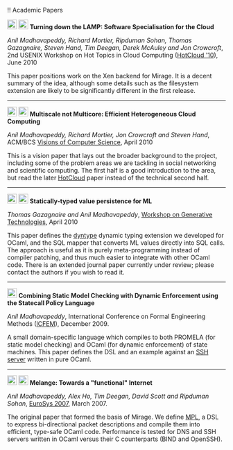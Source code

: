 !! Academic Papers

<a name="hotcloud"></a>
<a href="http://anil.recoil.org/papers/2010-hotcloud-lamp.pdf"><img src="/graphics/pdf.png" width="22" height="22" alt="PDF" /></a>
<a href="http://portal.acm.org/citation.cfm?id=1863114"><img src="/graphics/acm.png" width="22" height="22" alt="ACM Portal" /></a>
<b>Turning down the LAMP: Software Specialisation for the Cloud</b>

<i>Anil Madhavapeddy, Richard Mortier, Ripduman Sohan, Thomas Gazagnaire, Steven Hand, Tim Deegan, Derek McAuley and Jon Crowcroft</i>,
2nd USENIX Workshop on Hot Topics in Cloud Computing ([HotCloud '10](http://www.usenix.org/events/hotcloud10/)), June 2010

This paper positions work on the Xen backend for Mirage. It is a decent summary of the idea, although some details such as the filesystem extension are likely to be significantly different in the first release.

<hr />

<a href="http://anil.recoil.org/papers/2010-bcs-visions.pdf"><img src="/graphics/pdf.png" width="22" height="22" alt="PDF" /></a>
<a href="http://www.bcs.org/server.php?show=nav.11980"><img src="/graphics/acm.png" width="22" height="22" alt="BCS homepage" /></a>
<b>Multiscale not Multicore: Efficient Heterogeneous Cloud Computing</b>

<i>Anil Madhavapeddy, Richard Mortier, Jon Crowcroft and Steven Hand</i>,
ACM/BCS <a href="http://www.bcs.org/server.php?show=nav.11980">Visions of Computer Science</a>, April 2010

This is a vision paper that lays out the broader background to the project, including some of the problem areas we are tackling in social networking and scientific computing.  The first half is a good introduction to the area, but read the later <a href="#hotcloud">HotCloud</a> paper instead of the technical second half.

<hr />

<a href="http://anil.recoil.org/papers/2010-dyntype-wgt.pdf"><img src="/graphics/pdf.png" width="22" height="22" alt="PDF" /></a>
<a href="http://prezi.com/qjkrijlacqiq/mirage/"><img src="/graphics/prezi.png" width="22" height="22" alt="Prezi presentation" /></a>
<b>Statically-typed value persistence for ML</b>

<i>Thomas Gazagnaire and Anil Madhavapeddy</i>,
<a href="http://wgt2010.elte.hu/">Workshop on Generative Technologies</a>, April 2010

This paper defines the [dyntype](http://github.com/mirage/dyntype) dynamic typing extension we developed for OCaml, and the SQL mapper that converts ML values directly into SQL calls. The approach is useful as it is purely meta-programming instead of compiler patching, and thus much easier to integrate with other OCaml code.  There is an extended journal paper currently under review; please contact the authors if you wish to read it.

<hr />

<a href="http://anil.recoil.org/papers/2009-icfem-spl.pdf"><img src="/graphics/pdf.png" width="22" height="22" alt="PDF" /></a>
<b>Combining Static Model Checking with Dynamic Enforcement using the Statecall Policy Language</b>

<i>Anil Madhavapeddy</i>,
International Conference on Formal Engineering Methods ([ICFEM](http://icfem09.inf.puc-rio.br/ICFEM.html)), December 2009.

A small domain-specific language which compiles to both PROMELA (for static model checking) and OCaml (for dynamic enforcement) of state machines. This paper defines the DSL and an example against an [SSH server](http://github.com/avsm/melange/tree/master/apps/sshd/) written in pure OCaml.

<hr />

<a href="http://anil.recoil.org/papers/2007-eurosys-melange.pdf"><img src="/graphics/pdf.png" width="22" height="22" alt="PDF" /></a>
<a href="http://portal.acm.org/citation.cfm?id=1272996.1273009"><img src="/graphics/acm.png" width="22" height="22" alt="ACM Portal" /></a>
<b>Melange: Towards a "functional" Internet</b>

<i>Anil Madhavapeddy, Alex Ho, Tim Deegan, David Scott and Ripduman Sohan</i>,
[EuroSys 2007](http://www.gsd.inesc-id.pt/conference/EuroSys2007/), March 2007.

The original paper that formed the basis of Mirage. We define [MPL](http://github.com/avsm/mpl), a DSL to express bi-directional packet descriptions and compile them into efficient, type-safe OCaml code.  Performance is tested for DNS and SSH servers written in OCaml versus their C counterparts (BIND and OpenSSH).

